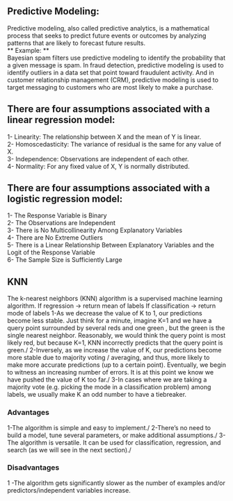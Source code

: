 ## Predictive Modeling:

Predictive modeling, also called predictive analytics, is a mathematical process that seeks to predict future events or outcomes by analyzing patterns that are likely
to forecast future results. \
** Example: ** \
Bayesian spam filters use predictive modeling to identify the probability that a given message is spam. In fraud detection, predictive modeling is used to identify
outliers in a data set that point toward fraudulent activity. And in customer relationship management (CRM), predictive modeling is used to target messaging to customers 
who are most likely to make a purchase.

## There are four assumptions associated with a linear regression model: 

1- Linearity: The relationship between X and the mean of Y is linear. \
2- Homoscedasticity: The variance of residual is the same for any value of X. \
3- Independence: Observations are independent of each other. \
4- Normality: For any fixed value of X, Y is normally distributed. 

##  There are four assumptions associated with a logistic regression model: 

1- The Response Variable is Binary \
2- The Observations are Independent \
3- There is No Multicollinearity Among Explanatory Variables \
4- There are No Extreme Outliers \
5- There is a Linear Relationship Between Explanatory Variables and the Logit of the Response Variable \
6- The Sample Size is Sufficiently Large 

## KNN
The k-nearest neighbors (KNN) algorithm is a supervised machine learning algorithm.
If regression -> return mean of labels
If classification -> return mode of labels
1-As we decrease the value of K to 1, our predictions become less stable. Just think for a minute, imagine K=1 and we have a query point surrounded by several reds and one green , but the green is the single nearest neighbor. Reasonably, we would think the query point is most likely red, but because K=1, KNN incorrectly predicts that the query point is green./
2-Inversely, as we increase the value of K, our predictions become more stable due to majority voting / averaging, and thus, more likely to make more accurate predictions (up to a certain point). Eventually, we begin to witness an increasing number of errors. It is at this point we know we have pushed the value of K too far./
3-In cases where we are taking a majority vote (e.g. picking the mode in a classification problem) among labels, we usually make K an odd number to have a tiebreaker.
### Advantages
1-The algorithm is simple and easy to implement./
2-There’s no need to build a model, tune several parameters, or make additional assumptions./
3-The algorithm is versatile. It can be used for classification, regression, and search (as we will see in the next section)./
### Disadvantages
1 -The algorithm gets significantly slower as the number of examples and/or predictors/independent variables increase. 
